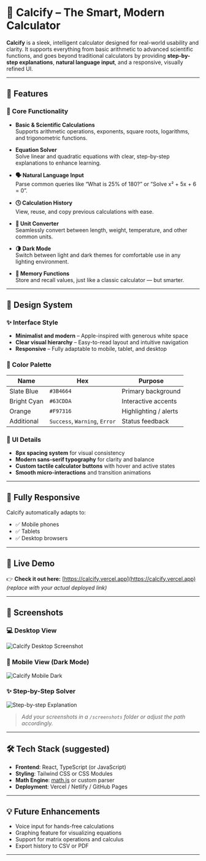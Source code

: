 # 🧠 Calcify – The Smart, Modern Calculator

**Calcify** is a sleek, intelligent calculator designed for real-world usability and clarity. It supports everything from basic arithmetic to advanced scientific functions, and goes beyond traditional calculators by providing **step-by-step explanations**, **natural language input**, and a responsive, visually refined UI.

---

## 🚀 Features

### 🔢 Core Functionality
- **Basic & Scientific Calculations**  
  Supports arithmetic operations, exponents, square roots, logarithms, and trigonometric functions.

- **Equation Solver**  
  Solve linear and quadratic equations with clear, step-by-step explanations to enhance learning.

- **🗣 Natural Language Input**  
  Parse common queries like “What is 25% of 180?” or “Solve x² + 5x + 6 = 0”.

- **🕓 Calculation History**  
  View, reuse, and copy previous calculations with ease.

- **📏 Unit Converter**  
  Seamlessly convert between length, weight, temperature, and other common units.

- **🌗 Dark Mode**  
  Switch between light and dark themes for comfortable use in any lighting environment.

- **💾 Memory Functions**  
  Store and recall values, just like a classic calculator — but smarter.

---

## 🎨 Design System

### ✨ Interface Style
- **Minimalist and modern** – Apple-inspired with generous white space
- **Clear visual hierarchy** – Easy-to-read layout and intuitive navigation
- **Responsive** – Fully adaptable to mobile, tablet, and desktop

### 🎨 Color Palette
| Name         | Hex        | Purpose                 |
|--------------|------------|-------------------------|
| Slate Blue   | `#3B4664`  | Primary background      |
| Bright Cyan  | `#63CDDA`  | Interactive accents     |
| Orange       | `#F97316`  | Highlighting / alerts   |
| Additional   | `Success`, `Warning`, `Error` | Status feedback |

### 🧩 UI Details
- **8px spacing system** for visual consistency
- **Modern sans-serif typography** for clarity and balance
- **Custom tactile calculator buttons** with hover and active states
- **Smooth micro-interactions** and transition animations

---

## 📱 Fully Responsive

Calcify automatically adapts to:
- ✅ Mobile phones
- ✅ Tablets
- ✅ Desktop browsers

---

## 🔗 Live Demo

👉 **Check it out here:** [https://calcify.vercel.app](https://calcify.vercel.app)  
_(replace with your actual deployed link)_

---

## 📸 Screenshots

### 💻 Desktop View
![Calcify Desktop Screenshot](./screenshots/desktop.png)

### 📱 Mobile View (Dark Mode)
![Calcify Mobile Dark](./screenshots/mobile-dark.png)

### ✨ Step-by-Step Solver
![Step-by-step Explanation](./screenshots/steps.png)

> _Add your screenshots in a `/screenshots` folder or adjust the path accordingly._

---

## 🛠️ Tech Stack (suggested)
- **Frontend**: React, TypeScript (or JavaScript)
- **Styling**: Tailwind CSS or CSS Modules
- **Math Engine**: [math.js](https://mathjs.org/) or custom parser
- **Deployment**: Vercel / Netlify / GitHub Pages

---

## 💡 Future Enhancements
- Voice input for hands-free calculations
- Graphing feature for visualizing equations
- Support for matrix operations and calculus
- Export history to CSV or PDF

---



